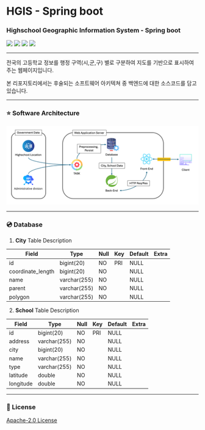 # HGIS - Spring boot
### Highschool Geographic Information System - Spring boot
![](https://img.shields.io/badge/OpenJDK-17-000000?style=flat-square&logo=openjdk&logoColor=white)
![](https://img.shields.io/badge/Spring_boot-2.7.9-6DB33F?style=flat-square&logo=springboot&logoColor=white)
![](https://img.shields.io/badge/Lombok-1.18.30-red?style=flat-square)
![](https://img.shields.io/badge/MariaDB_Client-3.3.3-003545?style=flat-square&logo=mariadb&logoColor=white)

---

전국의 고등학교 정보를 행정 구역(시,군,구) 별로 구분하여 지도를 기반으로 표시하여 주는 웹페이지입니다.

본 리포지토리에서는 후술되는 소프트웨어 아키텍쳐 중 백엔드에 대한 소스코드를 담고 있습니다.

---

### ⭐️ Software Architecture

![](https://github.com/jy2694/hgis-spring-boot/blob/main/architecture.png?raw=true)

---

### 💿 Database

1. **City** Table Description

| Field             | Type         | Null | Key | Default | Extra |
|-------------------|--------------|------|-----|---------|-------|
| id                | bigint(20)   | NO   | PRI | NULL    |       |
| coordinate_length | bigint(20)   | NO   |     | NULL    |       |
| name              | varchar(255) | NO   |     | NULL    |       |
| parent            | varchar(255) | NO   |     | NULL    |       |
| polygon           | varchar(255) | NO   |     | NULL    |       |

2. **School** Table Description

| Field     | Type         | Null | Key | Default | Extra |
|-----------|--------------|------|-----|---------|-------|
| id        | bigint(20)   | NO   | PRI | NULL    |       |
| address   | varchar(255) | NO   |     | NULL    |       |
| city      | bigint(20)   | NO   |     | NULL    |       |
| name      | varchar(255) | NO   |     | NULL    |       |
| type      | varchar(255) | NO   |     | NULL    |       |
| latitude  | double       | NO   |     | NULL    |       |
| longitude | double       | NO   |     | NULL    |       |

---

### 📄 License

[Apache-2.0 License](https://github.com/facebook/react/blob/main/LICENSE)
